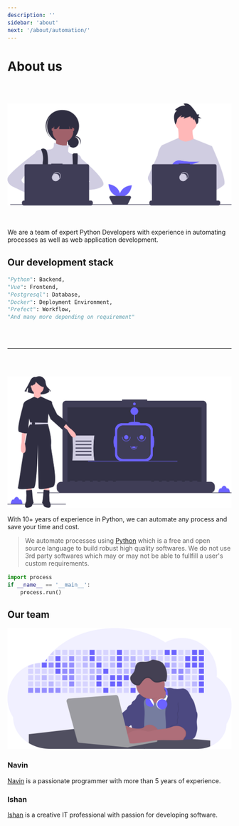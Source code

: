```yaml
---
description: ''
sidebar: 'about'
next: '/about/automation/'
---
```


# About us

</br>
</br>

![About](../../src/assets/about_hero.svg)

</br>
</br>
We are a team of expert Python Developers with experience in automating processes as well as web application development.



## Our development stack

```python
"Python": Backend,
"Vue": Frontend,
"Postgresql": Database,
"Docker": Deployment Environment,
"Prefect": Workflow,
"And many more depending on requirement"
```

</br>
</br>

---

</br>
</br>

![Automation](../../src/assets/automation.svg)


With 10+ years of experience in Python, we can automate any process and save your time and cost.

> We automate processes using [Python](https://www.python.org/) which is a free and open source     language to build robust high quality softwares. We do not use 3rd party softwares which may or may   not be able to fullfill a user's custom requirements.

```python
import process
if __name__ == '__main__':
    process.run()
```

## Our team

![Navin](../../src/assets/navin.svg)


### Navin

[Navin](https://navinkarkera.github.io/) is a passionate programmer with more than 5 years of experience.

### Ishan
[Ishan](https://imasdekar.gitlab.io/) is a creative IT professional with passion for developing software.
